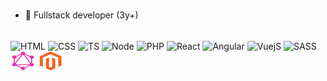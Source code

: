  <div></div>   
 <br/>
   
- 🔭 Fullstack developer (3y+) 
<br/>

  <div>
   <img align="center" alt="HTML" title="HTML" height="30" width="40" src="https://cdn.jsdelivr.net/gh/devicons/devicon/icons/html5/html5-original.svg"/>
   <img align="center" alt="CSS" title="CSS" height="30" width="40" src="https://cdn.jsdelivr.net/gh/devicons/devicon/icons/css3/css3-original.svg"/>
   <img align="center" alt="TS" title="TypeScript" height="30" width="40" src="https://cdn.jsdelivr.net/gh/devicons/devicon/icons/typescript/typescript-original.svg"/>
   <img align="center" alt="Node" title="Node" height="30" width="40" src="https://cdn.jsdelivr.net/gh/devicons/devicon/icons/node/node-original.svg"/>
   <img align="center" alt="PHP" title="PHP" height="30" width="40" src="https://cdn.jsdelivr.net/gh/devicons/devicon/icons/php/php-original.svg"/>
   <img align="center" alt="React" title="React" height="30" width="40" src="https://cdn.jsdelivr.net/gh/devicons/devicon/icons/react/react-original.svg"/>
   <img align="center" alt="Angular" title="Angular" height="30" width="40" src="https://cdn.jsdelivr.net/gh/devicons/devicon/icons/angularjs/angularjs-original.svg"/>
   <img align="center" alt="VuejS" title="VueJS" height="30" width="40" src="https://cdn.jsdelivr.net/gh/devicons/devicon/icons/vuejs/vuejs-original.svg"/>
   <img align="center" alt="SASS" title="SASS" height="30" width="40" src="https://cdn.jsdelivr.net/gh/devicons/devicon/icons/sass/sass-original.svg"/>
   <img align="center" alt="GraphQL" title="GraphQL" height="30" width="40" src="https://raw.githubusercontent.com/devicons/devicon/54cfe13ac10eaa1ef817a343ab0a9437eb3c2e08/icons/graphql/graphql-plain.svg"/>
   <img align="center" alt="Magento" title="Magento" height="30" width="40" src="https://raw.githubusercontent.com/devicons/devicon/54cfe13ac10eaa1ef817a343ab0a9437eb3c2e08/icons/magento/magento-original.svg"/>
   
  </div>
